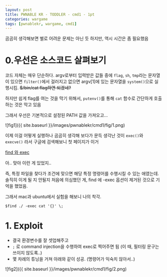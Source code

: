 ```yaml
---
layout: post
title: PWNABLE KR - TODDLER - cmd1 - 1pt
categories: wargame
tags: [pwnablekr, wargame, cmd1]
---
```


곰곰히 생각해보면 별로 어려운 문제는 아닌 듯 하지만, 역시 시간은 좀 필요했음

# 0.우선은 소스코드 살펴보기
  코드 자체는 매우 단순하다. argv로부터 입력받은 값들 중에 ```flag```, ```sh```, ```tmp```라는 문자열이 있으면 ```filter()```에서 걸러지고 없으면 argv[1]에 있는 문자열을 ```system()```으로 실행시킴. ~~$/bin/cat flag하면 되겠네?~~

  하지만 쉽게 flag를 여는 것을 막기 위해서, ```putenv()```를 통해 ```cat``` 함수로 간단하게 호출하는 것은 막고 있음

  그래서 우선은 기본적으로 설정된 PATH 값을 가져오고...

  ![fig1]({{ site.baseurl }}/images/pwnablekr/cmd1/fig/1.png)

  이제 이걸 어떻게 실행하나 곰곰히 생각해 보다가 문득 생각난 것이 ```exec()```와 ```execve()``` 라서 구글에 검색해보니 첫 페이지가 이거

  [find 와 exec](http://blog.daum.net/mcchijun/15418492)

  아.. 맞아 이런 게 있었지..

  즉, 특정 파일을 찾다가 조건에 맞으면 해당 특정 명령어를 수행시킬 수 있는 애였는데. 솔직히 이게 될 지 안될지 처음에 의심했던 게, find 에 -exec 옵션이 제거된 것으로 기억을 했었음.

  그래서 mac과 ubuntu에서 실험을 해보니 나의 착각.

  ```$find ./ -exec cat '{}' \; ```


# 1. Exploit
  * 결국 환경변수를 잘 셋업해주고
  * ```;``` 로 command injection을 수행하여 exec로 찍어주면 됨 (이 때, 필터링 문구는 쓰이지 않도록..)
  * 몇 차례의 튜닝을 거쳐 아래와 같이 성공. (명령어가 익숙치 않아서..)

  ![fig2]({{ site.baseurl }}/images/pwnablekr/cmd1/fig/2.png)
